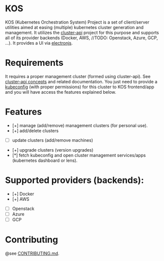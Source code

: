 # KOS

KOS (Kubernetes Orchestration System) Project is a set of client/server utilities aimed at easing (multiple) kubernetes cluster generation and management. It utilizes the [cluster-api](https://cluster-api.sigs.k8s.io/) project for this purpose and supports all of its provider backends (Docker, AWS, //TODO: Openstack, Azure, GCP, ...). It provides a UI via [electronjs](https://www.electronjs.org/).

# Requirements

It requires a proper management cluster (formed using cluster-api). See [cluster-api concepts](https://cluster-api.sigs.k8s.io/user/concepts.html) and related documentation. You just need to provide a [kubeconfig](https://kubernetes.io/docs/concepts/configuration/organize-cluster-access-kubeconfig/) (with proper permissions) for this cluster to KOS frontend/app and you will have access the features explained below.

# Features

-   [+] manage (add/remove) management clusters (for personal use).
-   [+] add/delete clusters
-   [ ] update clusters (add/remove machines)
-   [+] upgrade clusters (version upgrades)
-   [*] fetch kubeconfig and open cluster management services/apps (kubernetes dashboard or lens).

# Supported providers (backends):

-   [+] Docker
-   [+] AWS
-   [ ] Openstack
-   [ ] Azure
-   [ ] GCP

# Contributing

@see [CONTRIBUTING.md](./CONTRIBUTING.md).
